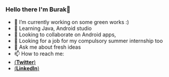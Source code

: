 ### Hello there I'm Burak👋


- 🔭 I’m currently working on some green works :) 
- 🌱 Learning Java, Android studio
- 👯 Looking to collaborate on Android apps,
- 🤔 Looking for a job for my compulsory summer internship too
- 💬 Ask me about fresh ideas 
- 📫 How to reach me: 
- [(**Twitter**)](https://twitter.com/MrMaroonSky)
- [(**LinkedIn**)](https://www.linkedin.com/in/burakcemdursun/)
